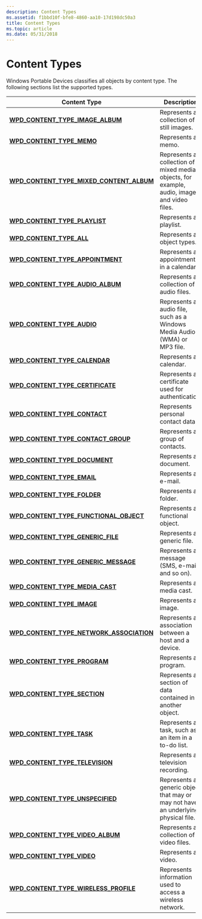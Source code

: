 ```yaml
---
description: Content Types
ms.assetid: f1bbd10f-bfe8-4860-aa10-17d198dc50a3
title: Content Types
ms.topic: article
ms.date: 05/31/2018
---
```


# Content Types

Windows Portable Devices classifies all objects by content type. The following sections list the supported types.



| Content Type                                                                              | Description                                                                                 |
|-------------------------------------------------------------------------------------------|---------------------------------------------------------------------------------------------|
| [**WPD\_CONTENT\_TYPE\_IMAGE\_ALBUM**](wpd-content-type-image-album.md)                  | Represents a collection of still images.                                                    |
| [**WPD\_CONTENT\_TYPE\_MEMO**](wpd-content-type-memo.md)                                 | Represents a memo.                                                                          |
| [**WPD\_CONTENT\_TYPE\_MIXED\_CONTENT\_ALBUM**](wpd-content-type-mixed-content-album.md) | Represents a collection of mixed media objects, for example, audio, image, and video files. |
| [**WPD\_CONTENT\_TYPE\_PLAYLIST**](wpd-content-type-playlist.md)                         | Represents a playlist.                                                                      |
| [**WPD\_CONTENT\_TYPE\_ALL**](wpd-content-type-all.md)                                   | Represents all object types.                                                                |
| [**WPD\_CONTENT\_TYPE\_APPOINTMENT**](wpd-content-type-appointment.md)                   | Represents an appointment in a calendar.                                                    |
| [**WPD\_CONTENT\_TYPE\_AUDIO\_ALBUM**](wpd-content-type-audio-album.md)                  | Represents a collection of audio files.                                                     |
| [**WPD\_CONTENT\_TYPE\_AUDIO**](wpd-content-type-audio.md)                               | Represents an audio file, such as a Windows Media Audio (WMA) or MP3 file.                  |
| [**WPD\_CONTENT\_TYPE\_CALENDAR**](wpd-content-type-calendar.md)                         | Represents a calendar.                                                                      |
| [**WPD\_CONTENT\_TYPE\_CERTIFICATE**](wpd-content-type-certificate.md)                   | Represents a certificate used for authentication.                                           |
| [**WPD\_CONTENT\_TYPE\_CONTACT**](wpd-content-type-contact.md)                           | Represents personal contact data.                                                           |
| [**WPD\_CONTENT\_TYPE\_CONTACT\_GROUP**](wpd-content-type-contact-group.md)              | Represents a group of contacts.                                                             |
| [**WPD\_CONTENT\_TYPE\_DOCUMENT**](wpd-content-type-document.md)                         | Represents a document.                                                                      |
| [**WPD\_CONTENT\_TYPE\_EMAIL**](wpd-content-type-email.md)                               | Represents an e-mail.                                                                       |
| [**WPD\_CONTENT\_TYPE\_FOLDER**](wpd-content-type-folder.md)                             | Represents a folder.                                                                        |
| [**WPD\_CONTENT\_TYPE\_FUNCTIONAL\_OBJECT**](wpd-content-type-functional-object.md)      | Represents a functional object.                                                             |
| [**WPD\_CONTENT\_TYPE\_GENERIC\_FILE**](wpd-content-type-generic-file.md)                | Represents a generic file.                                                                  |
| [**WPD\_CONTENT\_TYPE\_GENERIC\_MESSAGE**](wpd-content-type-generic-message.md)          | Represents a message (SMS, e-mail, and so on).                                              |
| [**WPD\_CONTENT\_TYPE\_MEDIA\_CAST**](wpd-content-type-media-cast.md)                    | Represents a media cast.                                                                    |
| [**WPD\_CONTENT\_TYPE\_IMAGE**](wpd-content-type-image.md)                               | Represents an image.                                                                        |
| [**WPD\_CONTENT\_TYPE\_NETWORK\_ASSOCIATION**](wpd-content-type-network-association.md)  | Represents an association between a host and a device.                                      |
| [**WPD\_CONTENT\_TYPE\_PROGRAM**](wpd-content-type-program.md)                           | Represents a program.                                                                       |
| [**WPD\_CONTENT\_TYPE\_SECTION**](wpd-content-type-section.md)                           | Represents a section of data contained in another object.                                   |
| [**WPD\_CONTENT\_TYPE\_TASK**](wpd-content-type-task.md)                                 | Represents a task, such as an item in a to-do list.                                         |
| [**WPD\_CONTENT\_TYPE\_TELEVISION**](wpd-content-type-television.md)                     | Represents a television recording.                                                          |
| [**WPD\_CONTENT\_TYPE\_UNSPECIFIED**](wpd-content-type-unspecified.md)                   | Represents a generic object that may or may not have an underlying physical file.           |
| [**WPD\_CONTENT\_TYPE\_VIDEO\_ALBUM**](wpd-content-type-video-album.md)                  | Represents a collection of video files.                                                     |
| [**WPD\_CONTENT\_TYPE\_VIDEO**](wpd-content-type-video.md)                               | Represents a video.                                                                         |
| [**WPD\_CONTENT\_TYPE\_WIRELESS\_PROFILE**](wpd-content-type-wireless-profile.md)        | Represents information used to access a wireless network.                                   |



 

 

 



